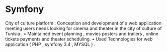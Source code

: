 # Symfony
City of culture platform : Conception and development of a web application meeting users 
  needs looking for cinema and theater in the city of culture of Tunisia .
• Maintained event planning , movies posters and trailers , online tickets payments and theater scheduling.
• Used Technologies for web application ( PHP , symfony 3.4 , MYSQL ) .
